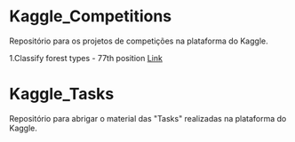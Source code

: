 # Kaggle_Competitions
Repositório para os projetos de competições na plataforma do Kaggle.

1.Classify forest types - 77th position [Link](https://github.com/bruno154/Kaggle_Competitions/tree/master/classify_trees)

# Kaggle_Tasks
Repositório para abrigar o material das "Tasks" realizadas na plataforma do Kaggle.
